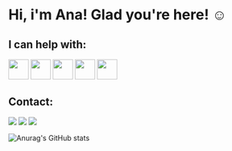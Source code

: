 # Hi, i'm Ana! Glad you're here! ☺️

## I can help with:
<img src="https://cdn.jsdelivr.net/gh/devicons/devicon/icons/html5/html5-original-wordmark.svg"  width="40" height="40" /> <img src="https://cdn.jsdelivr.net/gh/devicons/devicon/icons/css3/css3-original-wordmark.svg"   width="40" height="40" /> <img src="https://cdn.jsdelivr.net/gh/devicons/devicon/icons/illustrator/illustrator-plain.svg"   width="40" height="40"  /> <img src="https://cdn.jsdelivr.net/gh/devicons/devicon/icons/photoshop/photoshop-plain.svg"   width="40" height="40"  /> <img src="https://cdn.jsdelivr.net/gh/devicons/devicon/icons/behance/behance-original.svg"    width="40" height="40" /> 

## Contact:
<a href="https://instagram.com/anaccord" target="_blank"><img src="https://img.shields.io/badge/-Instagram-%23E4405F?style=for-the-badge&logo=instagram&logoColor=white" target="_blank"></a>
<a href = "mailto:ana.ccord@sgmail.com"><img src="https://img.shields.io/badge/Gmail-D14836?style=for-the-badge&logo=gmail&logoColor=white" target="_blank"></a>
<a href="https://www.linkedin.com/in/anaccord" target="_blank"><img src="https://img.shields.io/badge/-LinkedIn-%230077B5?style=for-the-badge&logo=linkedin&logoColor=white" target="_blank"></a>   

![Anurag's GitHub stats](https://github-readme-stats.vercel.app/api?username=anasilveira9787&count_private=true&show_icons=true&&theme=tokyonight)
